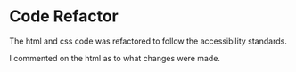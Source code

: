 # Code Refactor

The html and css code was refactored to follow the accessibility standards.

I commented on the html as to what changes were made. 